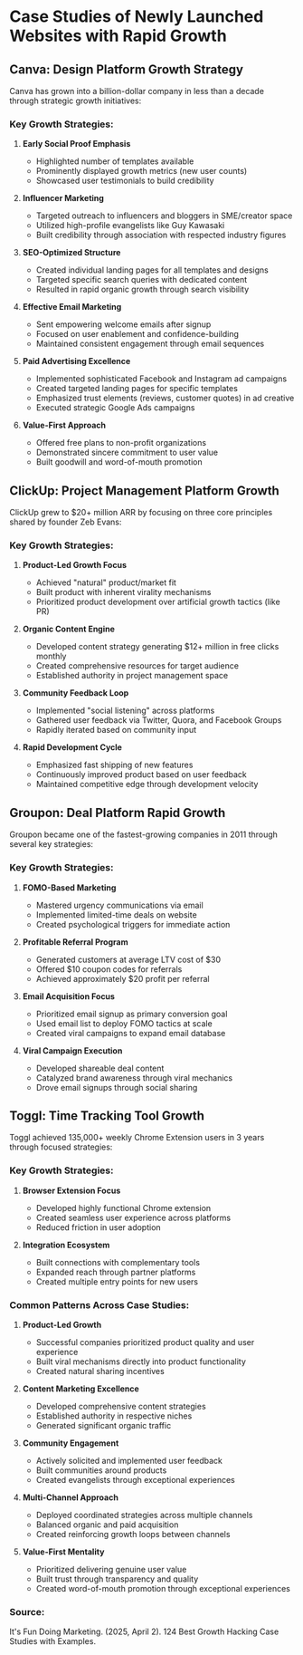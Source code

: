 # Case Studies of Newly Launched Websites with Rapid Growth

## Canva: Design Platform Growth Strategy

Canva has grown into a billion-dollar company in less than a decade through strategic growth initiatives:

### Key Growth Strategies:
1. **Early Social Proof Emphasis**
   - Highlighted number of templates available
   - Prominently displayed growth metrics (new user counts)
   - Showcased user testimonials to build credibility

2. **Influencer Marketing**
   - Targeted outreach to influencers and bloggers in SME/creator space
   - Utilized high-profile evangelists like Guy Kawasaki
   - Built credibility through association with respected industry figures

3. **SEO-Optimized Structure**
   - Created individual landing pages for all templates and designs
   - Targeted specific search queries with dedicated content
   - Resulted in rapid organic growth through search visibility

4. **Effective Email Marketing**
   - Sent empowering welcome emails after signup
   - Focused on user enablement and confidence-building
   - Maintained consistent engagement through email sequences

5. **Paid Advertising Excellence**
   - Implemented sophisticated Facebook and Instagram ad campaigns
   - Created targeted landing pages for specific templates
   - Emphasized trust elements (reviews, customer quotes) in ad creative
   - Executed strategic Google Ads campaigns

6. **Value-First Approach**
   - Offered free plans to non-profit organizations
   - Demonstrated sincere commitment to user value
   - Built goodwill and word-of-mouth promotion

## ClickUp: Project Management Platform Growth

ClickUp grew to $20+ million ARR by focusing on three core principles shared by founder Zeb Evans:

### Key Growth Strategies:
1. **Product-Led Growth Focus**
   - Achieved "natural" product/market fit
   - Built product with inherent virality mechanisms
   - Prioritized product development over artificial growth tactics (like PR)

2. **Organic Content Engine**
   - Developed content strategy generating $12+ million in free clicks monthly
   - Created comprehensive resources for target audience
   - Established authority in project management space

3. **Community Feedback Loop**
   - Implemented "social listening" across platforms
   - Gathered user feedback via Twitter, Quora, and Facebook Groups
   - Rapidly iterated based on community input

4. **Rapid Development Cycle**
   - Emphasized fast shipping of new features
   - Continuously improved product based on user feedback
   - Maintained competitive edge through development velocity

## Groupon: Deal Platform Rapid Growth

Groupon became one of the fastest-growing companies in 2011 through several key strategies:

### Key Growth Strategies:
1. **FOMO-Based Marketing**
   - Mastered urgency communications via email
   - Implemented limited-time deals on website
   - Created psychological triggers for immediate action

2. **Profitable Referral Program**
   - Generated customers at average LTV cost of $30
   - Offered $10 coupon codes for referrals
   - Achieved approximately $20 profit per referral

3. **Email Acquisition Focus**
   - Prioritized email signup as primary conversion goal
   - Used email list to deploy FOMO tactics at scale
   - Created viral campaigns to expand email database

4. **Viral Campaign Execution**
   - Developed shareable deal content
   - Catalyzed brand awareness through viral mechanics
   - Drove email signups through social sharing

## Toggl: Time Tracking Tool Growth

Toggl achieved 135,000+ weekly Chrome Extension users in 3 years through focused strategies:

### Key Growth Strategies:
1. **Browser Extension Focus**
   - Developed highly functional Chrome extension
   - Created seamless user experience across platforms
   - Reduced friction in user adoption

2. **Integration Ecosystem**
   - Built connections with complementary tools
   - Expanded reach through partner platforms
   - Created multiple entry points for new users

### Common Patterns Across Case Studies:

1. **Product-Led Growth**
   - Successful companies prioritized product quality and user experience
   - Built viral mechanisms directly into product functionality
   - Created natural sharing incentives

2. **Content Marketing Excellence**
   - Developed comprehensive content strategies
   - Established authority in respective niches
   - Generated significant organic traffic

3. **Community Engagement**
   - Actively solicited and implemented user feedback
   - Built communities around products
   - Created evangelists through exceptional experiences

4. **Multi-Channel Approach**
   - Deployed coordinated strategies across multiple channels
   - Balanced organic and paid acquisition
   - Created reinforcing growth loops between channels

5. **Value-First Mentality**
   - Prioritized delivering genuine user value
   - Built trust through transparency and quality
   - Created word-of-mouth promotion through exceptional experiences

### Source:
It's Fun Doing Marketing. (2025, April 2). 124 Best Growth Hacking Case Studies with Examples.
